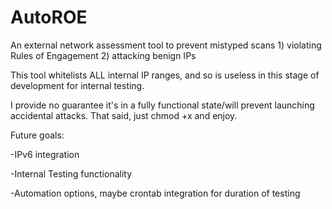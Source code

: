 # AutoROE

An external network assessment tool to prevent mistyped scans 1) violating Rules of Engagement 2) attacking benign IPs 

This tool whitelists ALL internal IP ranges, and so is useless in this stage of development for internal testing.

I provide no guarantee it's in a fully functional state/will prevent launching accidental attacks. That said, just chmod +x and enjoy.

Future goals:

-IPv6 integration

-Internal Testing functionality

-Automation options, maybe crontab integration for duration of testing
